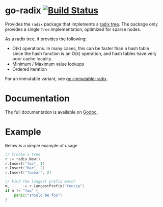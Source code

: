 # go-radix [![Build Status](https://travis-ci.org/armon/go-radix.png)](https://travis-ci.org/armon/go-radix)

Provides the `radix` package that implements a [radix tree](http://en.wikipedia.org/wiki/Radix_tree).
The package only provides a single `Tree` implementation, optimized for sparse nodes.

As a radix tree, it provides the following:

- O(k) operations. In many cases, this can be faster than a hash table since
  the hash function is an O(k) operation, and hash tables have very poor cache locality.
- Minimum / Maximum value lookups
- Ordered iteration

For an immutable variant, see [go-immutable-radix](https://github.com/hashicorp/go-immutable-radix).

# Documentation

The full documentation is available on [Godoc](http://godoc.org/github.com/armon/go-radix).

# Example

Below is a simple example of usage

```go
// Create a tree
r := radix.New()
r.Insert("foo", 1)
r.Insert("bar", 2)
r.Insert("foobar", 2)

// Find the longest prefix match
m, _, _ := r.LongestPrefix("foozip")
if m != "foo" {
    panic("should be foo")
}
```
